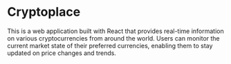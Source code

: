 # Cryptoplace

This is a web application built with React that provides real-time information on various cryptocurrencies from around the world. Users can monitor the current market state of their preferred currencies, enabling them to stay updated on price changes and trends. 
